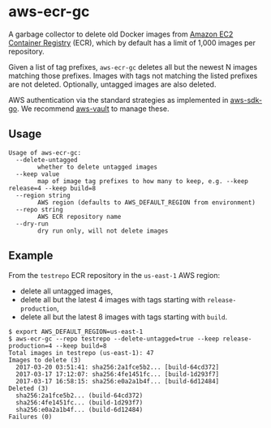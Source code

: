aws-ecr-gc
==========

A garbage collector to delete old Docker images from [Amazon EC2 Container
Registry](https://aws.amazon.com/ecr/) (ECR), which by default has a limit of
1,000 images per repository.

Given a list of tag prefixes, `aws-ecr-gc` deletes all but the newest N images
matching those prefixes. Images with tags not matching the listed prefixes are
not deleted. Optionally, untagged images are also deleted.

AWS authentication via the standard strategies as implemented in
[aws-sdk-go](https://github.com/aws/aws-sdk-go). We recommend
[aws-vault](https://github.com/99designs/aws-vault) to manage these.

Usage
-----

```
Usage of aws-ecr-gc:
  --delete-untagged
        whether to delete untagged images
  --keep value
        map of image tag prefixes to how many to keep, e.g. --keep release=4 --keep build=8
  --region string
        AWS region (defaults to AWS_DEFAULT_REGION from environment)
  --repo string
        AWS ECR repository name
  --dry-run
        dry run only, will not delete images
```

Example
-------

From the `testrepo` ECR repository in the `us-east-1` AWS region:

* delete all untagged images,
* delete all but the latest 4 images with tags starting with `release-production`,
* delete all but the latest 8 images with tags starting with `build`.

```
$ export AWS_DEFAULT_REGION=us-east-1
$ aws-ecr-gc --repo testrepo --delete-untagged=true --keep release-production=4 --keep build=8
Total images in testrepo (us-east-1): 47
Images to delete (3)
  2017-03-20 03:51:41: sha256:2a1fce5b2... [build-64cd372]
  2017-03-17 17:12:07: sha256:4fe1451fc... [build-1d293f7]
  2017-03-17 16:58:15: sha256:e0a2a1b4f... [build-6d12484]
Deleted (3)
  sha256:2a1fce5b2... (build-64cd372)
  sha256:4fe1451fc... (build-1d293f7)
  sha256:e0a2a1b4f... (build-6d12484)
Failures (0)
```
